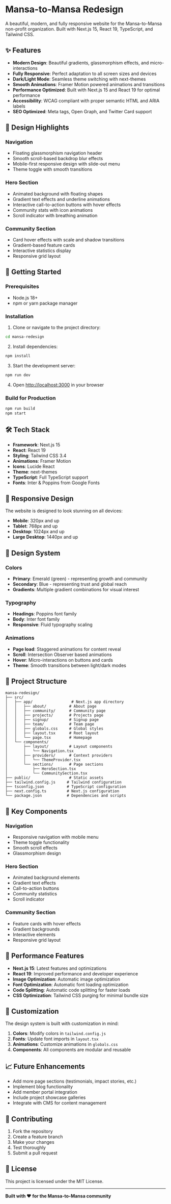 # Mansa-to-Mansa Redesign

A beautiful, modern, and fully responsive website for the Mansa-to-Mansa non-profit organization. Built with Next.js 15, React 19, TypeScript, and Tailwind CSS.

## ✨ Features

- **Modern Design**: Beautiful gradients, glassmorphism effects, and micro-interactions
- **Fully Responsive**: Perfect adaptation to all screen sizes and devices
- **Dark/Light Mode**: Seamless theme switching with next-themes
- **Smooth Animations**: Framer Motion powered animations and transitions
- **Performance Optimized**: Built with Next.js 15 and React 19 for optimal performance
- **Accessibility**: WCAG compliant with proper semantic HTML and ARIA labels
- **SEO Optimized**: Meta tags, Open Graph, and Twitter Card support

## 🎨 Design Highlights

### Navigation
- Floating glassmorphism navigation header
- Smooth scroll-based backdrop blur effects
- Mobile-first responsive design with slide-out menu
- Theme toggle with smooth transitions

### Hero Section
- Animated background with floating shapes
- Gradient text effects and underline animations
- Interactive call-to-action buttons with hover effects
- Community stats with icon animations
- Scroll indicator with breathing animation

### Community Section
- Card hover effects with scale and shadow transitions
- Gradient-based feature cards
- Interactive statistics display
- Responsive grid layout

## 🚀 Getting Started

### Prerequisites
- Node.js 18+ 
- npm or yarn package manager

### Installation

1. Clone or navigate to the project directory:
```bash
cd mansa-redesign
```

2. Install dependencies:
```bash
npm install
```

3. Start the development server:
```bash
npm run dev
```

4. Open [http://localhost:3000](http://localhost:3000) in your browser

### Build for Production

```bash
npm run build
npm start
```

## 🛠️ Tech Stack

- **Framework**: Next.js 15
- **React**: React 19
- **Styling**: Tailwind CSS 3.4
- **Animations**: Framer Motion
- **Icons**: Lucide React
- **Theme**: next-themes
- **TypeScript**: Full TypeScript support
- **Fonts**: Inter & Poppins from Google Fonts

## 📱 Responsive Design

The website is designed to look stunning on all devices:

- **Mobile**: 320px and up
- **Tablet**: 768px and up  
- **Desktop**: 1024px and up
- **Large Desktop**: 1440px and up

## 🎨 Design System

### Colors
- **Primary**: Emerald (green) - representing growth and community
- **Secondary**: Blue - representing trust and global reach
- **Gradients**: Multiple gradient combinations for visual interest

### Typography
- **Headings**: Poppins font family
- **Body**: Inter font family
- **Responsive**: Fluid typography scaling

### Animations
- **Page load**: Staggered animations for content reveal
- **Scroll**: Intersection Observer based animations
- **Hover**: Micro-interactions on buttons and cards
- **Theme**: Smooth transitions between light/dark modes

## 📁 Project Structure

```
mansa-redesign/
├── src/
│   ├── app/                 # Next.js app directory
│   │   ├── about/          # About page
│   │   ├── community/      # Community page
│   │   ├── projects/       # Projects page
│   │   ├── signup/         # Signup page
│   │   ├── team/           # Team page
│   │   ├── globals.css     # Global styles
│   │   ├── layout.tsx      # Root layout
│   │   └── page.tsx        # Homepage
│   └── components/
│       ├── layout/         # Layout components
│       │   └── Navigation.tsx
│       ├── providers/      # Context providers
│       │   └── ThemeProvider.tsx
│       └── sections/       # Page sections
│           ├── HeroSection.tsx
│           └── CommunitySection.tsx
├── public/                 # Static assets
├── tailwind.config.js     # Tailwind configuration
├── tsconfig.json          # TypeScript configuration
├── next.config.ts         # Next.js configuration
└── package.json           # Dependencies and scripts
```

## 🌟 Key Components

### Navigation
- Responsive navigation with mobile menu
- Theme toggle functionality
- Smooth scroll effects
- Glassmorphism design

### Hero Section
- Animated background elements
- Gradient text effects
- Call-to-action buttons
- Community statistics
- Scroll indicator

### Community Section
- Feature cards with hover effects
- Gradient backgrounds
- Interactive elements
- Responsive grid layout

## 🎯 Performance Features

- **Next.js 15**: Latest features and optimizations
- **React 19**: Improved performance and developer experience
- **Image Optimization**: Automatic image optimization
- **Font Optimization**: Automatic font loading optimization
- **Code Splitting**: Automatic code splitting for faster loads
- **CSS Optimization**: Tailwind CSS purging for minimal bundle size

## 🔧 Customization

The design system is built with customization in mind:

1. **Colors**: Modify colors in `tailwind.config.js`
2. **Fonts**: Update font imports in `layout.tsx`
3. **Animations**: Customize animations in `globals.css`
4. **Components**: All components are modular and reusable

## 📈 Future Enhancements

- Add more page sections (testimonials, impact stories, etc.)
- Implement blog functionality
- Add member portal integration
- Include project showcase galleries
- Integrate with CMS for content management

## 🤝 Contributing

1. Fork the repository
2. Create a feature branch
3. Make your changes
4. Test thoroughly
5. Submit a pull request

## 📄 License

This project is licensed under the MIT License.

---

**Built with ❤️ for the Mansa-to-Mansa community**